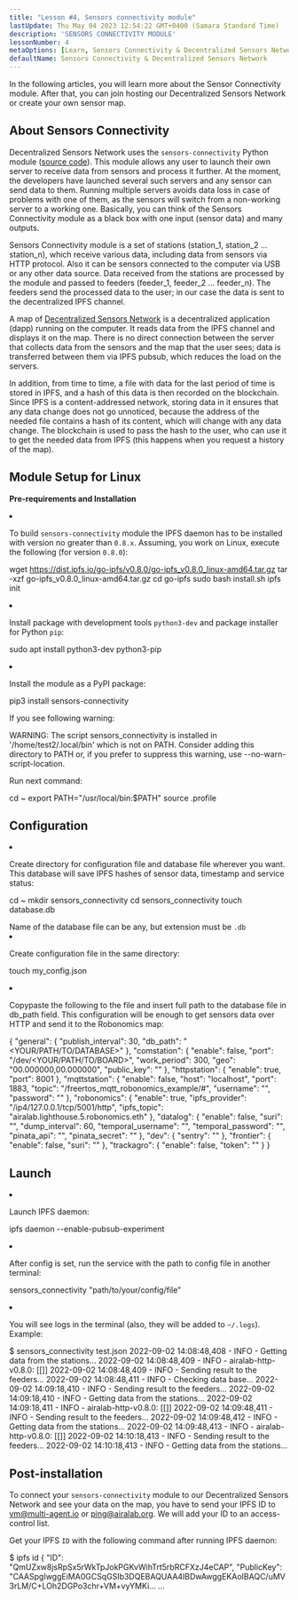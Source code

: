 ```yaml
---
title: "Lesson #4, Sensors connectivity module"
lastUpdate: Thu May 04 2023 12:54:22 GMT+0400 (Samara Standard Time)
description: 'SENSORS CONNECTIVITY MODULE'
lessonNumber: 4
metaOptions: [Learn, Sensors Connectivity & Decentralized Sensors Network]
defaultName: Sensors Connectivity & Decentralized Sensors Network
---
```


In the following articles, you will learn more about the Sensor Connectivity module. After that, you can join hosting our Decentralized Sensors Network or create your own sensor map.

## About Sensors Connectivity

Decentralized Sensors Network uses the `sensors-connectivity` Python module ([source code](https://github.com/airalab/sensors-connectivity)). This module allows any user to launch their own server to receive data from sensors and process it further. At the moment, the developers have launched several such servers and any sensor can send data to them. Running multiple servers avoids data loss in case of problems with one of them, as the sensors will switch from a non-working server to a working one. Basically, you can think of the Sensors Connectivity module as a black box with one input (sensor data) and many outputs.

<LessonImages  figure figureCaption="Module architecture" src="sensors-connectivity-course/lesson-4-1.png" alt="Module architecture"/>

Sensors Connectivity module is a set of stations (station_1, station_2 ... station_n), which receive various data, including data from sensors via HTTP protocol. Also it can be sensors connected to the computer via USB or any other data source. Data received from the stations are processed by the module and passed to feeders (feeder_1, feeder_2 ... feeder_n). The feeders send the processed data to the user; in our case the data is sent to the decentralized IPFS channel. 

A map of [Decentralized Sensors Network](https://sensors.robonomics.network/#/) is a decentralized application (dapp) running on the computer. It reads data from the IPFS channel and displays it on the map. There is no direct connection between the server that collects data from the sensors and the map that the user sees; data is transferred between them via IPFS pubsub, which reduces the load on the servers. 

In addition, from time to time, a file with data for the last period of time is stored in IPFS, and a hash of this data is then recorded on the blockchain. Since IPFS is a content-addressed network, storing data in it ensures that any data change does not go unnoticed, because the address of the needed file contains a hash of its content, which will change with any data change. The blockchain is used to pass the hash to the user, who can use it to get the needed data from IPFS (this happens when you request a history of the map).

## Module Setup for Linux

**Pre-requirements and Installation**

<List type="numbers">

<li>

To build `sensors-connectivity` module the IPFS daemon has to be installed with version no greater than `0.8.x`. Assuming, you work on Linux, execute the following (for version `0.8.0`):

<LessonCodeWrapper codeClass="big-code" language="bash">wget https://dist.ipfs.io/go-ipfs/v0.8.0/go-ipfs_v0.8.0_linux-amd64.tar.gz
tar -xzf go-ipfs_v0.8.0_linux-amd64.tar.gz
cd go-ipfs
sudo bash install.sh
ipfs init</LessonCodeWrapper>

</li>


<li>

Install package with development tools `python3-dev` and package installer for Python `pip`:

<LessonCodeWrapper codeClass="long-code" language="bash">sudo apt install python3-dev python3-pip</LessonCodeWrapper>

</li>


<li>

Install the module as a PyPI package:

<LessonCodeWrapper codeClass="long-code" language="bash">pip3 install sensors-connectivity</LessonCodeWrapper>

If you see following warning: 

<LessonCodeWrapper codeClass="big-code" language="bash">WARNING: The script sensors_connectivity is installed in '/home/test2/.local/bin' which is not on PATH.
Consider adding this directory to PATH or, if you prefer to suppress this warning, use --no-warn-script-location.</LessonCodeWrapper>

Run next command:

<LessonCodeWrapper  language="bash">cd ~
export PATH="/usr/local/bin:$PATH"
source .profile</LessonCodeWrapper>

</li>

</List>

## Configuration

<List type="numbers">

<li>

Create directory for configuration file and database file wherever you want. This database will save IPFS hashes of sensor data, timestamp and service status:

<LessonCodeWrapper language="bash">cd ~
mkdir sensors_connectivity
cd sensors_connectivity
touch database.db</LessonCodeWrapper>

<RoboAcademyNote type="okay" title="INFO">
Name of the database file can be any, but extension must be <code>.db</code>
</RoboAcademyNote>

</li>


<li>

Create configuration file in the same directory:

<LessonCodeWrapper language="bash">touch my_config.json</LessonCodeWrapper>

</li>


<li>

Copypaste the following to the file and insert full path to the database file in db_path field. This configuration will be enough to get sensors data over HTTP and send it to the Robonomics map:

<LessonCodeWrapper codeClass="big-code" language="json">{
   "general": {
      "publish_interval": 30,
      "db_path": "<YOUR/PATH/TO/DATABASE>"
   },
   "comstation": {
      "enable": false,
      "port": "/dev/<YOUR/PATH/TO/BOARD>",
      "work_period": 300,
      "geo": "00.000000,00.000000",
      "public_key": ""
   },
   "httpstation": {
      "enable": true,
      "port": 8001
   },
   "mqttstation": {
      "enable": false,
      "host": "localhost",
      "port": 1883,
      "topic": "/freertos_mqtt_robonomics_example/#",
      "username": "",
      "password": ""
   },
   "robonomics": {
      "enable": true,
      "ipfs_provider": "/ip4/127.0.0.1/tcp/5001/http",
      "ipfs_topic": "airalab.lighthouse.5.robonomics.eth"
   },
   "datalog": {
      "enable": false,
      "suri": "",
      "dump_interval": 60,
      "temporal_username": "",
      "temporal_password": "",
      "pinata_api": "",
      "pinata_secret": ""
   },
   "dev": {
      "sentry": ""
   },
   "frontier": {
      "enable": false,
      "suri": ""
   },
   "trackagro": {
      "enable": false,
      "token": ""
   }
}</LessonCodeWrapper>

</li>

</List>

## Launch


<List type="numbers">

<li>

Launch IPFS daemon:

<LessonCodeWrapper codeCLass="big-code" language="bash">ipfs daemon --enable-pubsub-experiment</LessonCodeWrapper>

</li>


<li>

After config is set, run the service with the path to config file in another terminal:

<LessonCodeWrapper language="bash">sensors_connectivity "path/to/your/config/file”</LessonCodeWrapper>

</li>


<li>

You will see logs in the terminal (also, they will be added to `~/.logs`). Example:

<LessonCodeWrapper codeClass="big-code" language="bash">$ sensors_connectivity test.json
2022-09-02 14:08:48,408 - INFO - Getting data from the stations...
2022-09-02 14:08:48,409 - INFO - airalab-http-v0.8.0: [[]]
2022-09-02 14:08:48,409 - INFO - Sending result to the feeders...
2022-09-02 14:08:48,411 - INFO - Checking data base...
2022-09-02 14:09:18,410 - INFO - Sending result to the feeders...
2022-09-02 14:09:18,410 - INFO - Getting data from the stations...
2022-09-02 14:09:18,411 - INFO - airalab-http-v0.8.0: [[]]
2022-09-02 14:09:48,411 - INFO - Sending result to the feeders...
2022-09-02 14:09:48,412 - INFO - Getting data from the stations...
2022-09-02 14:09:48,413 - INFO - airalab-http-v0.8.0: [[]]
2022-09-02 14:10:18,413 - INFO - Sending result to the feeders...
2022-09-02 14:10:18,413 - INFO - Getting data from the stations...</LessonCodeWrapper>

</li>

</List>

## Post-installation

To connect your `sensors-connectivity` module to our Decentralized Sensors Network and see your data on the map, you have to send your IPFS ID to [vm@multi-agent.io](mailto:vm@multi-agent.io) or [ping@airalab.org](mailto:ping@airalab.org). We will add your ID to an access-control list.

Get your IPFS `ID` with the following command after running IPFS daemon:

<LessonCodeWrapper codeClass="big-code" language="bash">$ ipfs id
{
	"ID": "QmUZxw8jsRpSx5rWkTpJokPGKvWihTrt5rbRCFXzJ4eCAP",
	"PublicKey": "CAASpgIwggEiMA0GCSqGSIb3DQEBAQUAA4IBDwAwggEKAoIBAQC/uMV3rLM/C+LOh2DGPo3chr+VM+vyYMKi...
    ...</LessonCodeWrapper>